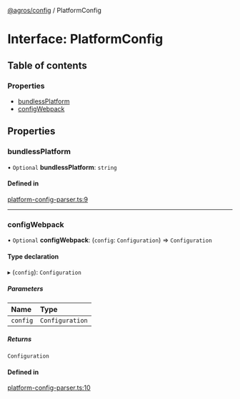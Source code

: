[@agros/config](../index.md) / PlatformConfig

# Interface: PlatformConfig

## Table of contents

### Properties

- [bundlessPlatform](PlatformConfig.md#bundlessplatform)
- [configWebpack](PlatformConfig.md#configwebpack)

## Properties

### <a id="bundlessplatform" name="bundlessplatform"></a> bundlessPlatform

• `Optional` **bundlessPlatform**: `string`

#### Defined in

[platform-config-parser.ts:9](https://github.com/agrosjs/agros/blob/f31aa82/packages/agros-config/src/platform-config-parser.ts#L9)

___

### <a id="configwebpack" name="configwebpack"></a> configWebpack

• `Optional` **configWebpack**: (`config`: `Configuration`) => `Configuration`

#### Type declaration

▸ (`config`): `Configuration`

##### Parameters

| Name | Type |
| :------ | :------ |
| `config` | `Configuration` |

##### Returns

`Configuration`

#### Defined in

[platform-config-parser.ts:10](https://github.com/agrosjs/agros/blob/f31aa82/packages/agros-config/src/platform-config-parser.ts#L10)
